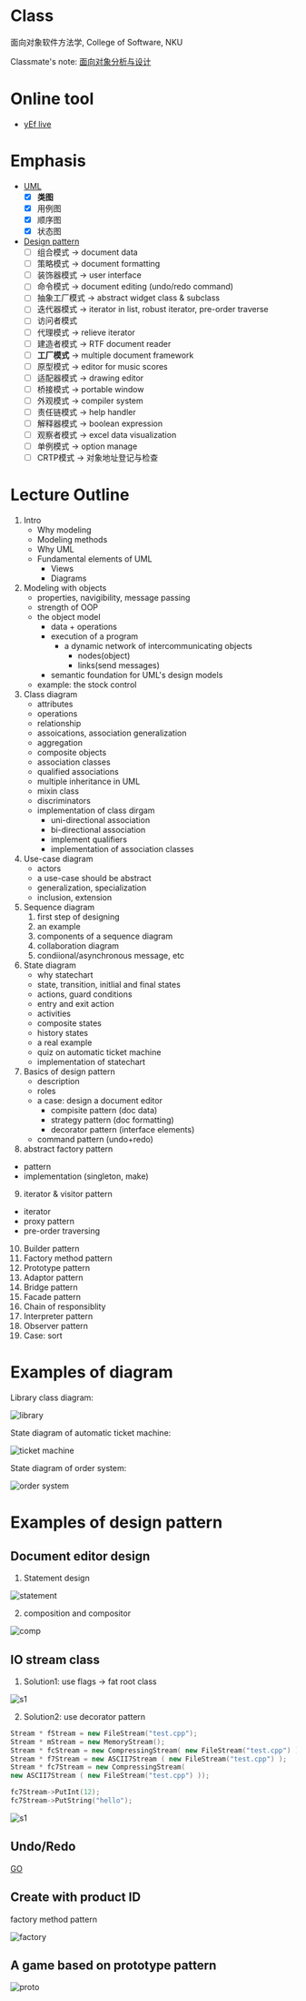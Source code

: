 # Class

面向对象软件方法学, College of Software, NKU

Classmate's note: [面向对象分析与设计](https://www.yuque.com/arcturus/object)

# Online tool

- [yEf live](https://www.yworks.com/yed-live/)

# Emphasis

- [UML](./UML.md)
  - [x] **类图**
  - [x] 用例图
  - [x] 顺序图
  - [x] 状态图
- [Design pattern](./Pattern.md)
  - [ ] 组合模式 -> document data
  - [ ] 策略模式 -> document formatting
  - [ ] 装饰器模式 -> user interface
  - [ ] 命令模式 -> document editing (undo/redo command)
  - [ ] 抽象工厂模式 -> abstract widget class & subclass
  - [ ] 迭代器模式 -> iterator in list, robust iterator, pre-order traverse
  - [ ] 访问者模式
  - [ ] 代理模式 -> relieve iterator
  - [ ] 建造者模式 -> RTF document reader
  - [ ] **工厂模式** -> multiple document framework
  - [ ] 原型模式 -> editor for music scores
  - [ ] 适配器模式 -> drawing editor
  - [ ] 桥接模式 -> portable window
  - [ ] 外观模式 -> compiler system
  - [ ] 责任链模式 -> help handler
  - [ ] 解释器模式 -> boolean expression
  - [ ] 观察者模式 -> excel data visualization
  - [ ] 单例模式 -> option manage
  - [ ] CRTP模式 -> 对象地址登记与检查

# Lecture Outline

1. Intro
   - Why modeling
   - Modeling methods
   - Why UML
   - Fundamental elements of UML
     - Views
     - Diagrams
2. Modeling with objects
   - properties, navigibility, message passing
   - strength of OOP
   - the object model
     - data + operations
     - execution of a program
       - a dynamic network of intercommunicating objects
         - nodes(object)
         - links(send messages)
     - semantic foundation for UML's design models
   - example: the stock control
3. Class diagram
   - attributes
   - operations
   - relationship
   - assoications, association generalization
   - aggregation
   - composite objects
   - association classes
   - qualified associations
   - multiple inheritance in UML
   - mixin class
   - discriminators
   - implementation of class dirgam
     - uni-directional association
     - bi-directional association
     - implement qualifiers
     - implementation of association classes
4. Use-case diagram
   - actors
   - a use-case should be abstract
   - generalization, specialization
   - inclusion, extension
5. Sequence diagram
   1. first step of designing
   2. an example
   3. components of a sequence diagram
   4. collaboration diagram
   5. condiional/asynchronous message, etc
6. State diagram
   - why statechart
   - state, transition, initlial and final states
   - actions, guard conditions
   - entry and exit action
   - activities
   - composite states
   - history states
   - a real example
   - quiz on automatic ticket machine
   - implementation of statechart
7. Basics of design pattern
   - description
   - roles
   - a case: design a document editor
     - compisite pattern (doc data)
     - strategy pattern (doc formatting)
     - decorator pattern (interface elements)
   - command pattern (undo+redo)
8. abstract factory pattern
  - pattern
  - implementation (singleton, make)
9. iterator & visitor pattern
  - iterator
  - proxy pattern
  - pre-order traversing
10. Builder pattern
11. Factory method pattern
12. Prototype pattern
13. Adaptor pattern
14. Bridge pattern
15. Facade pattern
16. Chain of responsiblity
17. Interpreter pattern
18. Observer pattern
19. Case: sort

# Examples of diagram

Library class diagram:

![library](./.readme-imgs/library.jpg)

State diagram of automatic ticket machine:

![ticket machine](./Lectures-of-uml/imgs/6.png)

State diagram of order system:

![order system](./.readme-imgs/jingling.png)


# Examples of design pattern

## Document editor design

1. Statement design

![statement](./Lectures-of-design-pattern/imgs/1.jpg)

2. composition and compositor

![comp](./Lectures-of-design-pattern/imgs/2.png)

## IO stream class

1. Solution1: use flags -> fat root class

![s1](./Lectures-of-design-pattern/imgs/4.png)

2. Solution2: use decorator pattern

```c++
Stream * fStream = new FileStream("test.cpp");
Stream * mStream = new MemoryStream();
Stream * fcStream = new CompressingStream( new FileStream("test.cpp") );
Stream * f7Stream = new ASCII7Stream ( new FileStream("test.cpp") );
Stream * fc7Stream = new CompressingStream( 
new ASCII7Stream ( new FileStream("test.cpp") ));

fc7Stream->PutInt(12);
fc7Stream->PutString("hello");
```

![s1](./Lectures-of-design-pattern/imgs/5.png)

## Undo/Redo

[GO](./Lectures-of-design-pattern/lecture7.md)


## Create with product ID

factory method pattern

![factory](./.readme-imgs/factorMethod_createWithProductId.png)

## A game based on prototype pattern

![proto](./.readme-imgs/prototypePatternForAGame.png)
